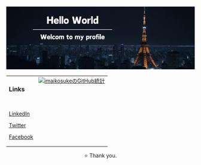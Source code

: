 <!-- ヘッダー画像 -->
<p align="center">
  <img src="./githubProfile.png" alt="Hello World.">
</p>

<!-- メイン -->
<table>
  <tr>
    <!-- ソーシャルメディアのリンク -->
    <td valign="top">
      <h3>Links</h3>
      <br>
      <p><a href="https://www.linkedin.com/in/imaikosuke/">LinkedIn</a></p>
      <p><a href="https://twitter.com/imai_code">Twitter</a></p>
      <p><a href="https://www.facebook.com/profile.php?id=61553206050572">Facebook</a></p>
    </td>
    <!-- GitHubの統計 -->
    <td valign="top">
      <a href="https://github.com/imaikosuke">
        <img src="https://github-readme-stats.vercel.app/api?username=imaikosuke&show_icons=true&theme=vue" alt="imaikosukeのGitHub統計">
      </a>
    </td>
  </tr>
</table>

<!-- フッター -->
<p align="center">⭐️ Thank you.</p>
